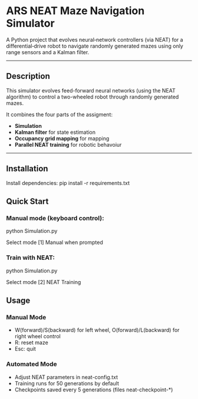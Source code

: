 # ARS NEAT Maze Navigation Simulator

A Python project that evolves neural‐network controllers (via NEAT) for a differential‐drive robot to navigate randomly generated mazes using only range sensors and a Kalman filter.

---

## Description

This simulator evolves feed-forward neural networks (using the NEAT algorithm) to control a two-wheeled robot through randomly generated mazes.  

It combines the four parts of the assigment:

- **Simulation**
- **Kalman filter** for state estimation  
- **Occupancy grid mapping** for mapping
- **Parallel NEAT training** for robotic behavoiur  

---


## Installation
Install dependencies:
pip install -r requirements.txt

## Quick Start

### Manual mode (keyboard control):
python Simulation.py

Select mode [1] Manual when prompted

### Train with NEAT:
python Simulation.py

Select mode [2] NEAT Training


## Usage
### Manual Mode
- W(forward)/S(backward) for left wheel, O(forward)/L(backward) for right wheel control
- R: reset maze
- Esc: quit

### Automated Mode
- Adjust NEAT parameters in neat-config.txt
- Training runs for 50 generations by default
- Checkpoints saved every 5 generations (files neat-checkpoint-*)
